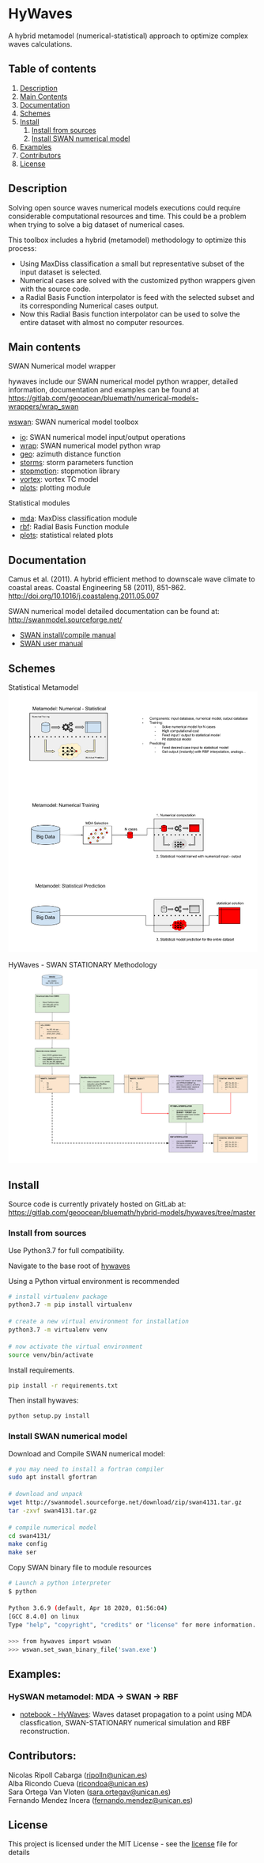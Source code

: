 # HyWaves

A hybrid metamodel (numerical-statistical) approach to optimize complex waves calculations.

## Table of contents
1. [Description](#desc)
2. [Main Contents](#mc)
3. [Documentation](#doc)
4. [Schemes](#sch)
5. [Install](#ins)
    1. [Install from sources](#ins_src)
    2. [Install SWAN numerical model](#ins_swn)
6. [Examples](#exp)
7. [Contributors](#ctr)
8. [License](#lic)


<a name="desc"></a>
## Description

Solving open source waves numerical models executions could require considerable computational resources and time.
This could be a problem when trying to solve a big dataset of numerical cases.

This toolbox includes a hybrid (metamodel) methodology to optimize this process:

- Using MaxDiss classification a small but representative subset of the input dataset is selected.
- Numerical cases are solved with the customized python wrappers given with the source code.
- a Radial Basis Function interpolator is feed with the selected subset and its corresponding Numerical cases output.
- Now this Radial Basis function interpolator can be used to solve the entire dataset with almost no computer resources.
 

<a name="mc"></a>
## Main contents

SWAN Numerical model wrapper

hywaves include our SWAN numerical model python wrapper, detailed information, documentation and examples can be found at <https://gitlab.com/geoocean/bluemath/numerical-models-wrappers/wrap_swan>

[wswan](./hywaves/wswan/): SWAN numerical model toolbox 
- [io](./hywaves/wswan/io.py): SWAN numerical model input/output operations
- [wrap](./hywaves/wswan/wrap.py): SWAN numerical model python wrap 
- [geo](./hywaves/wswan/geo.py): azimuth distance function
- [storms](./hywaves/wswan/storms.py): storm parameters function 
- [stopmotion](./hywaves/wswan/stopmotion.py): stopmotion library 
- [vortex](./hywaves/wswan/vortex.py): vortex TC model 
- [plots](./hywaves/wswan/plots/): plotting module 

Statistical modules 

- [mda](./hywaves/statistical/mda.py): MaxDiss classification module 
- [rbf](./hywaves/statistical/rbf.py): Radial Basis Function module
- [plots](./hywaves/statistical/plots.py): statistical related plots 


<a name="doc"></a>
## Documentation

Camus et al. (2011). A hybrid efficient method to downscale wave climate to coastal areas. Coastal Engineering 58 (2011), 851-862. <http://doi.org/10.1016/j.coastaleng.2011.05.007>

SWAN numerical model detailed documentation can be found at: <http://swanmodel.sourceforge.net/> 

- [SWAN install/compile manual](http://swanmodel.sourceforge.net/download/download.htm)
- [SWAN user manual](http://swanmodel.sourceforge.net/online_doc/swanuse/)


<a name="sch"></a>
## Schemes

Statistical Metamodel
![picture](docs/img/metamodel.svg)

HyWaves - SWAN STATIONARY Methodology
![picture](docs/img/mdaswanrbf.svg)


<a name="ins"></a>
## Install

Source code is currently privately hosted on GitLab at:  <https://gitlab.com/geoocean/bluemath/hybrid-models/hywaves/tree/master> 


<a name="ins_src"></a>
### Install from sources

Use Python3.7 for full compatibility.

Navigate to the base root of [hywaves](./)

Using a Python virtual environment is recommended

```sh
# install virtualenv package 
python3.7 -m pip install virtualenv

# create a new virtual environment for installation
python3.7 -m virtualenv venv

# now activate the virtual environment
source venv/bin/activate
```

Install requirements.

```bash 
pip install -r requirements.txt
```

Then install hywaves:

```bash
python setup.py install
```

<a name="ins_swn"></a>
### Install SWAN numerical model 

Download and Compile SWAN numerical model:

```bash
# you may need to install a fortran compiler
sudo apt install gfortran

# download and unpack
wget http://swanmodel.sourceforge.net/download/zip/swan4131.tar.gz
tar -zxvf swan4131.tar.gz

# compile numerical model
cd swan4131/
make config
make ser
```

Copy SWAN binary file to module resources

```bash
# Launch a python interpreter
$ python

Python 3.6.9 (default, Apr 18 2020, 01:56:04) 
[GCC 8.4.0] on linux
Type "help", "copyright", "credits" or "license" for more information.
  
>>> from hywaves import wswan
>>> wswan.set_swan_binary_file('swan.exe')
```


<a name="exp"></a>
## Examples:

### HySWAN metamodel: MDA -> SWAN -> RBF

- [notebook - HyWaves](./notebooks/01_MDA_STATIONARY_RBF.ipynb): Waves dataset propagation to a point using MDA classfication, SWAN-STATIONARY numerical simulation and RBF reconstruction. 


<a name="ctr"></a>
## Contributors:

Nicolas Ripoll Cabarga (ripolln@unican.es)\
Alba Ricondo Cueva (ricondoa@unican.es)\
Sara Ortega Van Vloten (sara.ortegav@unican.es)\
Fernando Mendez Incera (fernando.mendez@unican.es)


<a name="lic"></a>
## License

This project is licensed under the MIT License - see the [license](./LICENSE.txt) file for details

